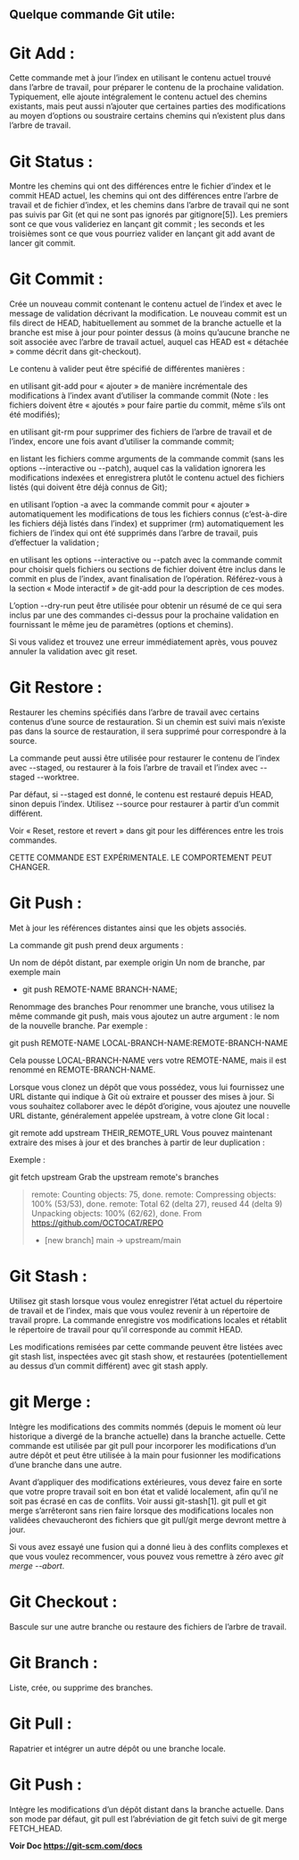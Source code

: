 ## Quelque commande Git utile:

# Git Add :

Cette commande met à jour l’index en utilisant le contenu actuel trouvé dans l’arbre de travail, pour préparer le contenu de la prochaine validation. Typiquement, elle ajoute intégralement le contenu actuel des chemins existants, mais peut aussi n’ajouter que certaines parties des modifications au moyen d’options ou soustraire certains chemins qui n’existent plus dans l’arbre de travail.


# Git Status :

Montre les chemins qui ont des différences entre le fichier d’index et le commit HEAD actuel, les chemins qui ont des différences entre l’arbre de travail et de fichier d’index, et les chemins dans l’arbre de travail qui ne sont pas suivis par Git (et qui ne sont pas ignorés par gitignore[5]). Les premiers sont ce que vous valideriez en lançant git commit ; les seconds et les troisièmes sont ce que vous pourriez valider en lançant git add avant de lancer git commit.

# Git Commit :

Crée un nouveau commit contenant le contenu actuel de l’index et avec le message de validation décrivant la modification. Le nouveau commit est un fils direct de HEAD, habituellement au sommet de la branche actuelle et la branche est mise à jour pour pointer dessus (à moins qu’aucune branche ne soit associée avec l’arbre de travail actuel, auquel cas HEAD est « détachée » comme décrit dans git-checkout).

Le contenu à valider peut être spécifié de différentes manières :

en utilisant git-add pour « ajouter » de manière incrémentale des modifications à l’index avant d’utiliser la commande commit (Note : les fichiers doivent être « ajoutés » pour faire partie du commit, même s’ils ont été modifiés);

en utilisant git-rm pour supprimer des fichiers de l’arbre de travail et de l’index, encore une fois avant d’utiliser la commande commit;

en listant les fichiers comme arguments de la commande commit (sans les options --interactive ou --patch), auquel cas la validation ignorera les modifications indexées et enregistrera plutôt le contenu actuel des fichiers listés (qui doivent être déjà connus de Git);

en utilisant l’option -a avec la commande commit pour « ajouter » automatiquement les modifications de tous les fichiers connus (c’est-à-dire les fichiers déjà listés dans l’index) et supprimer (rm) automatiquement les fichiers de l’index qui ont été supprimés dans l’arbre de travail, puis d’effectuer la validation ;

en utilisant les options --interactive ou --patch avec la commande commit pour choisir quels fichiers ou sections de fichier doivent être inclus dans le commit en plus de l’index, avant finalisation de l’opération. Référez-vous à la section « Mode interactif » de git-add pour la description de ces modes.

L’option --dry-run peut être utilisée pour obtenir un résumé de ce qui sera inclus par une des commandes ci-dessus pour la prochaine validation en fournissant le même jeu de paramètres (options et chemins).

Si vous validez et trouvez une erreur immédiatement après, vous pouvez annuler la validation avec git reset.

# Git Restore :

Restaurer les chemins spécifiés dans l’arbre de travail avec certains contenus d’une source de restauration. Si un chemin est suivi mais n’existe pas dans la source de restauration, il sera supprimé pour correspondre à la source.

La commande peut aussi être utilisée pour restaurer le contenu de l’index avec --staged, ou restaurer à la fois l’arbre de travail et l’index avec --staged --worktree.

Par défaut, si --staged est donné, le contenu est restauré depuis HEAD, sinon depuis l’index. Utilisez --source pour restaurer à partir d’un commit différent.

Voir « Reset, restore et revert » dans git pour les différences entre les trois commandes.

CETTE COMMANDE EST EXPÉRIMENTALE. LE COMPORTEMENT PEUT CHANGER.

# Git Push :

Met à jour les références distantes ainsi que les objets associés.

La commande git push prend deux arguments :

Un nom de dépôt distant, par exemple origin
Un nom de branche, par exemple main

- git push REMOTE-NAME BRANCH-NAME;


Renommage des branches
Pour renommer une branche, vous utilisez la même commande git push, mais vous ajoutez un autre argument : le nom de la nouvelle branche. Par exemple :

git push REMOTE-NAME LOCAL-BRANCH-NAME:REMOTE-BRANCH-NAME

Cela pousse LOCAL-BRANCH-NAME vers votre REMOTE-NAME, mais il est renommé en REMOTE-BRANCH-NAME.


Lorsque vous clonez un dépôt que vous possédez, vous lui fournissez une URL distante qui indique à Git où extraire et pousser des mises à jour. Si vous souhaitez collaborer avec le dépôt d’origine, vous ajoutez une nouvelle URL distante, généralement appelée upstream, à votre clone Git local :

git remote add upstream THEIR_REMOTE_URL
Vous pouvez maintenant extraire des mises à jour et des branches à partir de leur duplication :

Exemple : 

git fetch upstream
Grab the upstream remote's branches
> remote: Counting objects: 75, done.
> remote: Compressing objects: 100% (53/53), done.
> remote: Total 62 (delta 27), reused 44 (delta 9)
> Unpacking objects: 100% (62/62), done.
> From https://github.com/OCTOCAT/REPO
>  * [new branch]      main     -> upstream/main



# Git Stash :

Utilisez git stash lorsque vous voulez enregistrer l’état actuel du répertoire de travail et de l’index, mais que vous voulez revenir à un répertoire de travail propre. La commande enregistre vos modifications locales et rétablit le répertoire de travail pour qu’il corresponde au commit HEAD.

Les modifications remisées par cette commande peuvent être listées avec git stash list, inspectées avec git stash show, et restaurées (potentiellement au dessus d’un commit différent) avec git stash apply.


# git Merge :

Intègre les modifications des commits nommés (depuis le moment où leur historique a divergé de la branche actuelle) dans la branche actuelle. Cette commande est utilisée par git pull pour incorporer les modifications d’un autre dépôt et peut être utilisée à la main pour fusionner les modifications d’une branche dans une autre.

Avant d’appliquer des modifications extérieures, vous devez faire en sorte que votre propre travail soit en bon état et validé localement, afin qu’il ne soit pas écrasé en cas de conflits. Voir aussi git-stash[1]. git pull et git merge s’arrêteront sans rien faire lorsque des modifications locales non validées chevaucheront des fichiers que git pull/git merge devront mettre à jour.

Si vous avez essayé une fusion qui a donné lieu à des conflits complexes et que vous voulez recommencer, vous pouvez vous remettre à zéro avec *git merge --abort*.

# Git Checkout : 

Bascule sur une autre branche ou restaure des fichiers de l’arbre de travail.

# Git Branch :

Liste, crée, ou supprime des branches.

# Git Pull : 

Rapatrier et intégrer un autre dépôt ou une branche locale. 

# Git Push : 

Intègre les modifications d’un dépôt distant dans la branche actuelle. Dans son mode par défaut, git pull est l’abréviation de git fetch suivi de git merge FETCH_HEAD.


**Voir Doc https://git-scm.com/docs**



